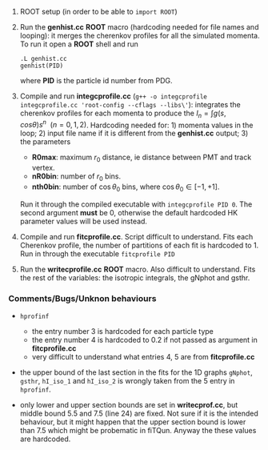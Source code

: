 1) ROOT setup (in order to be able to `import ROOT`) 
2) Run the **genhist.cc** **ROOT** macro (hardcoding needed for file names and looping): it merges the cherenkov profiles for all the simulated momenta. To run it open a **ROOT** shell and run 
    ```
    .L genhist.cc
    genhist(PID)
    ```
    where **PID** is the particle id number from PDG.

3) Compile and run **integcprofile.cc** (`g++ -o integcprofile integcprofile.cc 'root-config --cflags --libs\'`): integrates the cherenkov profiles for each momenta to produce the $I_n = \int g(s, cos\theta) s^n ~~ (n=0, 1, 2)$. Hardcoding needed for: 1) momenta values in the loop; 2) input file name if it is different from the **genhist.cc** output; 3) the parameters
    - **R0max**: maximum $r_0$ distance, ie distance between PMT and track vertex.
    - **nR0bin**: number of $r_0$ bins.
    - **nth0bin**: number of $\cos \theta_0$ bins, where $\cos \theta_0 \in [-1, +1]$.
    
    Run it through the compiled executable with `integcprofile PID 0`. The second argument **must** be 0, otherwise the default hardcoded HK parameter values will be used instead.

4) Compile and run **fitcprofile.cc**. Script difficult to understand. Fits each Cherenkov profile, the number of partitions of each fit is hardcoded to 1. Run in through the executable `fitcprofile PID`
5) Run the **writecprofile.cc** **ROOT** macro. Also difficult to understand. Fits the rest of the variables: the isotropic integrals, the gNphot and gsthr.

### **Comments/Bugs/Unknon behaviours**

- `hprofinf`
    - the entry number 3 is hardcoded for each particle type
    - the entry number 4 is hardcoded to 0.2 if not passed as argument in **fitcprofile.cc**
    - very difficult to understand what entries 4, 5 are from **fitcprofile.cc**

- the upper bound of the last section in the fits for the 1D graphs `gNphot`, `gsthr`, `hI_iso_1` and `hI_iso_2` is wrongly taken from the 5 entry in `hprofinf`.

- only lower and upper section bounds are set in **writecprof.cc**, but middle bound 5.5 and 7.5 (line 24) are fixed. Not sure if it is the intended behaviour, but it might happen that the upper section bound is lower than 7.5 which might be probematic in fiTQun. Anyway the these values are hardcoded.